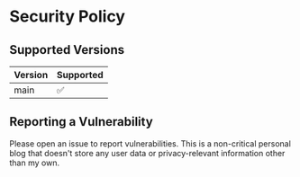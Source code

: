 # Security Policy

## Supported Versions

| Version | Supported          |
| ------- | ------------------ |
| main    | ✅                 |

## Reporting a Vulnerability

Please open an issue to report vulnerabilities.
This is a non-critical personal blog that doesn't store any user data or
privacy-relevant information other than my own.
